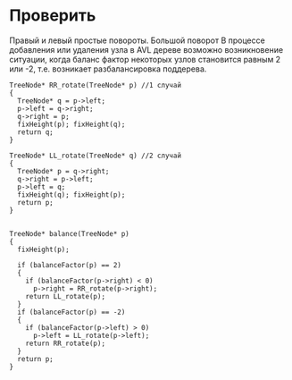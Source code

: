 # Проверить

Правый и левый простые повороты. Большой поворот
В процессе добавления или удаления узла в AVL дереве возможно возникновение ситуации, 
когда баланс фактор некоторых узлов становится равным 2 или -2, т.е. возникает разбалансировка поддерева.

```
TreeNode* RR_rotate(TreeNode* p) //1 случай
{
  TreeNode* q = p->left;
  p->left = q->right;
  q->right = p;
  fixHeight(p); fixHeight(q);
  return q;
}

TreeNode* LL_rotate(TreeNode* q) //2 случай
{
  TreeNode* p = q->right;
  q->right = p->left;
  p->left = q;
  fixHeight(q); fixHeight(p);
  return p;
}


TreeNode* balance(TreeNode* p)
{
  fixHeight(p);

  if (balanceFactor(p) == 2)
  {
    if (balanceFactor(p->right) < 0)
      p->right = RR_rotate(p->right);
    return LL_rotate(p);
  }
  if (balanceFactor(p) == -2)
  {
    if (balanceFactor(p->left) > 0)
      p->left = LL_rotate(p->left);
    return RR_rotate(p);
  }
  return p;
}

```